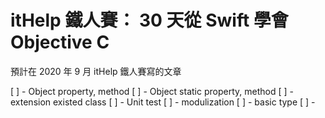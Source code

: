 #  itHelp 鐵人賽： 30 天從 Swift 學會 Objective C

預計在 2020 年 9 月 itHelp 鐵人賽寫的文章

[ ] - Object property, method
[ ] - Object static property, method
[ ] - extension existed class
[ ] - Unit test
[ ] - modulization
[ ] - basic type
[ ] - 
